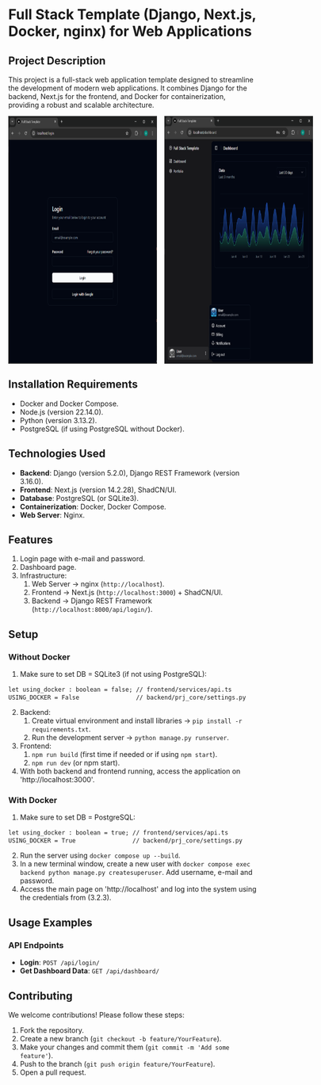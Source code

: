 # Full Stack Template (Django, Next.js, Docker, nginx) for Web Applications

## Project Description
This project is a full-stack web application template designed to streamline the development of modern web applications. It combines Django for the backend, Next.js for the frontend, and Docker for containerization, providing a robust and scalable architecture.

<div style="display: flex; justify-content: space-between;">
    <img src="img/img_login.png" alt="Login Image" width="300" height="500" style="margin-right: 15px;">
    <img src="img/img_dashboard.png" alt="Dashboard Image" width="300" height="500">
</div>

## Installation Requirements
- Docker and Docker Compose.
- Node.js (version 22.14.0).
- Python (version 3.13.2).
- PostgreSQL (if using PostgreSQL without Docker).

## Technologies Used
- **Backend**: Django (version 5.2.0), Django REST Framework (version 3.16.0).
- **Frontend**: Next.js (version 14.2.28), ShadCN/UI.
- **Database**: PostgreSQL (or SQLite3).
- **Containerization**: Docker, Docker Compose.
- **Web Server**: Nginx.

## Features
1. Login page with e-mail and password.
2. Dashboard page.
3. Infrastructure:
    1. Web Server -> nginx (`http://localhost`).
    2. Frontend -> Next.js (`http://localhost:3000`) + ShadCN/UI.
    3. Backend -> Django REST Framework (`http://localhost:8000/api/login/`).

## Setup
### Without Docker
1. Make sure to set DB = SQLite3 (if not using PostgreSQL):
```
let using_docker : boolean = false; // frontend/services/api.ts
USING_DOCKER = False                // backend/prj_core/settings.py
```
2. Backend:
    1. Create virtual environment and install libraries -> `pip install -r requirements.txt`.
    2. Run the development server -> `python manage.py runserver`.
3. Frontend:
    1. `npm run build` (first time if needed or if using `npm start`).
    2. `npm run dev` (or npm start).
4. With both backend and frontend running, access the application on 'http://localhost:3000'.

### With Docker
1. Make sure to set DB = PostgreSQL:
```
let using_docker : boolean = true; // frontend/services/api.ts
USING_DOCKER = True                // backend/prj_core/settings.py
```
2. Run the server using `docker compose up --build`.
3. In a new terminal window, create a new user with `docker compose exec backend python manage.py createsuperuser`. Add username, e-mail and password.
4. Access the main page on 'http://localhost' and log into the system using the credentials from (3.2.3).

## Usage Examples
### API Endpoints
- **Login**: `POST /api/login/`
- **Get Dashboard Data**: `GET /api/dashboard/`

## Contributing
We welcome contributions! Please follow these steps:
1. Fork the repository.
2. Create a new branch (`git checkout -b feature/YourFeature`).
3. Make your changes and commit them (`git commit -m 'Add some feature'`).
4. Push to the branch (`git push origin feature/YourFeature`).
5. Open a pull request.
